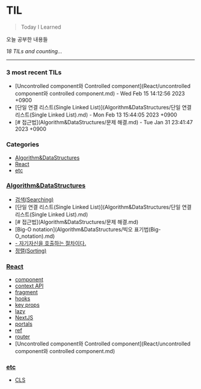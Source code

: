 # TIL
> Today I Learned

오늘 공부한 내용들


_18 TILs and counting..._

---

### 3 most recent TILs

- [Uncontrolled component와 Controlled component](React/uncontrolled component와 controlled component.md) - Wed Feb 15 14:12:56 2023 +0900
- [단일 연결 리스트(Single Linked List)](Algorithm&DataStructures/단일 연결 리스트(Single Linked List).md) - Mon Feb 13 15:44:05 2023 +0900
- [# 접근법](Algorithm&DataStructures/문제 해결.md) - Tue Jan 31 23:41:47 2023 +0900

### Categories

- [Algorithm&DataStructures](#Algorithm&DataStructures)
- [React](#React)
- [etc](#etc)

### [Algorithm&DataStructures](#Algorithm&DataStructures)
- [검색(Searching)](Algorithm&DataStructures/검색(Searching).md)
- [단일 연결 리스트(Single Linked List)](Algorithm&DataStructures/단일 연결 리스트(Single Linked List).md)
- [# 접근법](Algorithm&DataStructures/문제 해결.md)
- [Big-O notation](Algorithm&DataStructures/빅오 표기법(Big-O_notation).md)
- [- 자기자신을 호출하는 절차이다.](Algorithm&DataStructures/재귀(Recursion).md)
- [정렬(Sorting)](Algorithm&DataStructures/정렬(Sorting).md)

### [React](#React)
- [component](React/component.md)
- [context API](React/context.md)
- [fragment](React/fragment.md)
- [hooks](React/hooks.md)
- [key props](React/key.md)
- [lazy](React/lazy.md)
- [NextJS](React/nextjs.md)
- [portals](React/portals.md)
- [ref](React/ref.md)
- [router](React/router.md)
- [Uncontrolled component와 Controlled component](React/uncontrolled component와 controlled component.md)

### [etc](#etc)
- [CLS](etc/CLS.md)


